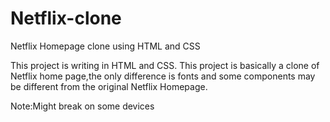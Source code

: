 # Netflix-clone
Netflix Homepage clone using HTML and CSS

This project is writing in HTML and CSS.
This project is basically a clone of Netflix home page,the only difference is fonts and some components may be different from the original Netflix Homepage.

Note:Might break on some devices
